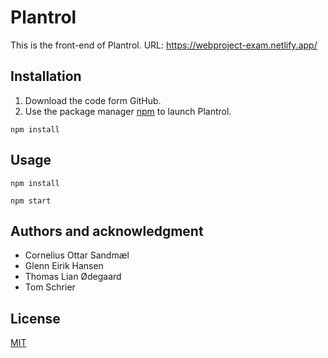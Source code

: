 
# Plantrol

This is the front-end of Plantrol.
URL: https://webproject-exam.netlify.app/

## Installation

 1. Download the code form GitHub. 
 2. Use the package manager
    [npm](https://www.npmjs.com/get-npm) to launch Plantrol.

```
npm install
```

## Usage

```
npm install

npm start
```
## Authors and acknowledgment

 - Cornelius Ottar Sandmæl
 - Glenn Eirik Hansen
 - Thomas Lian Ødegaard
 - Tom Schrier

## License
[MIT](https://choosealicense.com/licenses/mit/)
